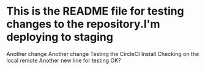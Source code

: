
This is the README file for testing changes to the repository.I'm deploying to staging
=======
Another change
Another change
Testing the CircleCI Install
Checking on the local remote
Another new line for testing OK?

